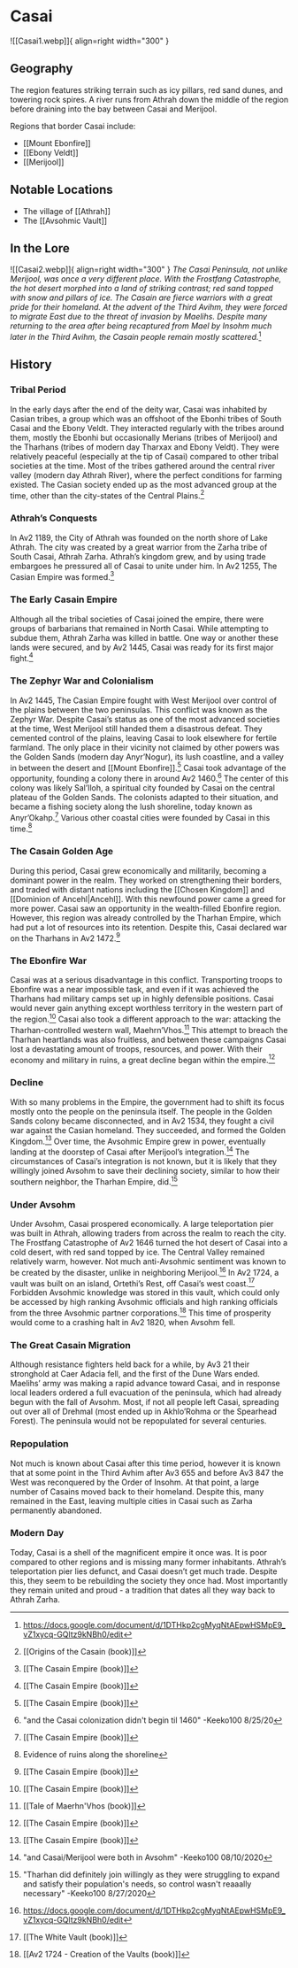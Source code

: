 # Casai

![[Casai1.webp]]{ align=right width="300" }

## Geography

The region features striking terrain such as icy pillars, red sand dunes, and towering rock spires. A river runs from Athrah down the middle of the region before draining into the bay between Casai and Merijool.

Regions that border Casai include:

- [[Mount Ebonfire]]
- [[Ebony Veldt]]
- [[Merijool]]

## Notable Locations

- The village of [[Athrah]]
- The [[Avsohmic Vault]]

## In the Lore

![[Casai2.webp]]{ align=right width="300" }
*The Casai Peninsula, not unlike Merijool, was once a very different place. With the Frostfang Catastrophe, the hot desert morphed into a land of striking contrast; red sand topped with snow and pillars of ice. The Casain are fierce warriors with a great pride for their homeland. At the advent of the Third Avihm, they were forced to migrate East due to the threat of invasion by Maelihs. Despite many returning to the area after being recaptured from Mael by Insohm much later in the Third Avihm, the Casain people remain mostly scattered.*[^1]

## History

### Tribal Period

In the early days after the end of the deity war, Casai was inhabited by Casian tribes, a group which was an offshoot of the Ebonhi tribes of South Casai and the Ebony Veldt. They interacted regularly with the tribes around them, mostly the Ebonhi but occasionally Merians (tribes of Merijool) and the Tharhans (tribes of modern day Tharxax and Ebony Veldt). They were relatively peaceful (especially at the tip of Casai) compared to other tribal societies at the time. Most of the tribes gathered around the central river valley (modern day Athrah River), where the perfect conditions for farming existed. The Casian society ended up as the most advanced group at the time, other than the city-states of the Central Plains.[^2]

### Athrah’s Conquests

In Av2 1189, the City of Athrah was founded on the north shore of Lake Athrah. The city was created by a great warrior from the Zarha tribe of South Casai, Athrah Zarha. Athrah’s kingdom grew, and by using trade embargoes he pressured all of Casai to unite under him. In Av2 1255, The Casian Empire was formed.[^3]

### The Early Casain Empire

Although all the tribal societies of Casai joined the empire, there were groups of barbarians that remained in North Casai. While attempting to subdue them, Athrah Zarha was killed in battle. One way or another these lands were secured, and by Av2 1445, Casai was ready for its first major fight.[^4]

### The Zephyr War and Colonialism

In Av2 1445, The Casian Empire fought with West Merijool over control of the plains between the two peninsulas. This conflict was known as the Zephyr War. Despite Casai’s status as one of the most advanced societies at the time, West Merijool still handed them a disastrous defeat. They cemented control of the plains, leaving Casai to look elsewhere for fertile farmland. The only place in their vicinity not claimed by other powers was the Golden Sands (modern day Anyr’Nogur), its lush coastline, and a valley in between the desert and [[Mount Ebonfire]].[^5] Casai took advantage of the opportunity, founding a colony there in around Av2 1460.[^6] The center of this colony was likely Sal’Iloh, a spiritual city founded by Casai on the central plateau of the Golden Sands. The colonists adapted to their situation, and became a fishing society along the lush shoreline, today known as Anyr’Okahp.[^7] Various other coastal cities were founded by Casai in this time.[^8]

### The Casain Golden Age

During this period, Casai grew economically and militarily, becoming a dominant power in the realm. They worked on strengthening their borders, and traded with distant nations including the [[Chosen Kingdom]] and [[Dominion of Ancehl|Ancehl]]. With this newfound power came a greed for more power. Casai saw an opportunity in the wealth-filled Ebonfire region. However, this region was already controlled by the Tharhan Empire, which had put a lot of resources into its retention. Despite this, Casai declared war on the Tharhans in Av2 1472.[^9]

### The Ebonfire War

Casai was at a serious disadvantage in this conflict. Transporting troops to Ebonfire was a near impossible task, and even if it was achieved the Tharhans had military camps set up in highly defensible positions. Casai would never gain anything except worthless territory in the western part of the region.[^10] Casai also took a different approach to the war: attacking the Tharhan-controlled western wall, Maehrn’Vhos.[^11] This attempt to breach the Tharhan heartlands was also fruitless, and between these campaigns Casai lost a devastating amount of troops, resources, and power. With their economy and military in ruins, a great decline began within the empire.[^12]

### Decline

With so many problems in the Empire, the government had to shift its focus mostly onto the people on the peninsula itself. The people in the Golden Sands colony became disconnected, and in Av2 1534, they fought a civil war against the Casian homeland. They succeeded, and formed the Golden Kingdom.[^13] Over time, the Avsohmic Empire grew in power, eventually landing at the doorstep of Casai after Merijool’s integration.[^14] The circumstances of Casai’s integration is not known, but it is likely that they willingly joined Avsohm to save their declining society, similar to how their southern neighbor, the Tharhan Empire, did.[^15]

### Under Avsohm

Under Avsohm, Casai prospered economically. A large teleportation pier was built in Athrah, allowing traders from across the realm to reach the city. The Frostfang Catastrophe of Av2 1646 turned the hot desert of Casai into a cold desert, with red sand topped by ice. The Central Valley remained relatively warm, however. Not much anti-Avsohmic sentiment was known to be created by the disaster, unlike in neighboring Merijool.[^16] In Av2 1724, a vault was built on an island, Ortethi’s Rest, off Casai’s west coast.[^17] Forbidden Avsohmic knowledge was stored in this vault, which could only be accessed by high ranking Avsohmic officials and high ranking officials from the three Avsohmic partner corporations.[^18] This time of prosperity would come to a crashing halt in Av2 1820, when Avsohm fell.

### The Great Casain Migration

Although resistance fighters held back for a while, by Av3 21 their stronghold at Caer Adacia fell, and the first of the Dune Wars ended. Maelihs’ army was making a rapid advance toward Casai, and in response local leaders ordered a full evacuation of the peninsula, which had already begun with the fall of Avsohm. Most, if not all people left Casai, spreading out over all of Drehmal (most ended up in Akhlo’Rohma or the Spearhead Forest). The peninsula would not be repopulated for several centuries.

### Repopulation

Not much is known about Casai after this time period, however it is known that at some point in the Third Avhim after Av3 655 and before Av3 847 the West was reconquered by the Order of Insohm. At that point, a large number of Casains moved back to their homeland. Despite this, many remained in the East, leaving multiple cities in Casai such as Zarha permanently abandoned.

### Modern Day

Today, Casai is a shell of the magnificent empire it once was. It is poor compared to other regions and is missing many former inhabitants. Athrah’s teleportation pier lies defunct, and Casai doesn’t get much trade. Despite this, they seem to be rebuilding the society they once had. Most importantly they remain united and proud - a tradition that dates all they way back to Athrah Zarha.


<!--Footnotes-->

[^1]: https://docs.google.com/document/d/1DTHkp2cgMyqNtAEpwHSMpE9_vZ1xycq-GQltz9kNBh0/edit
[^2]: [[Origins of the Casain (book)]]
[^3]: [[The Casain Empire (book)]]
[^4]: [[The Casain Empire (book)]]
[^5]: [[The Casain Empire (book)]]
[^6]: "and the Casai colonization didn't begin til 1460" -Keeko100     8/25/20
[^7]:[[The Casain Empire (book)]]
[^8]: Evidence of ruins along the shoreline
[^9]: [[The Casain Empire (book)]]
[^10]: [[The Casain Empire (book)]]
[^11]: [[Tale of Maerhn'Vhos (book)]]
[^12]: [[The Casain Empire (book)]]
[^13]: [[The Casain Empire (book)]]
[^14]: "and Casai/Merijool were both in Avsohm" -Keeko100 08/10/2020
[^15]: "Tharhan did definitely join willingly as they were struggling to expand and satisfy their population's needs, so control wasn't reaaally necessary" -Keeko100 8/27/2020
[^16]: https://docs.google.com/document/d/1DTHkp2cgMyqNtAEpwHSMpE9_vZ1xycq-GQltz9kNBh0/edit
[^17]: [[The White Vault (book)]]
[^18]: [[Av2 1724 - Creation of the Vaults (book)]]

